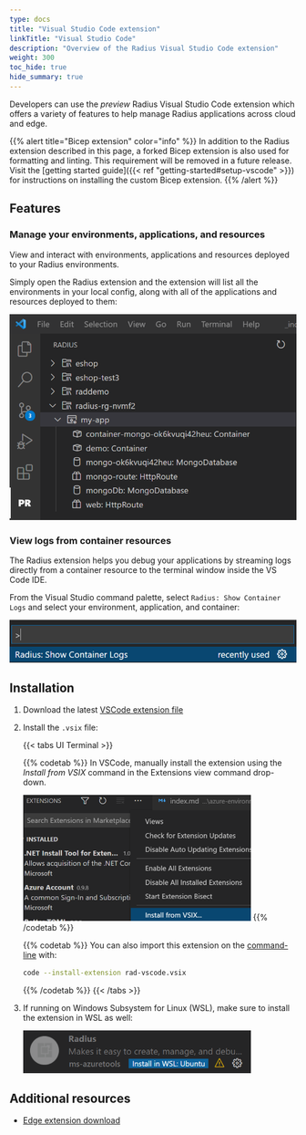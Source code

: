 ```yaml
---
type: docs
title: "Visual Studio Code extension"
linkTitle: "Visual Studio Code"
description: "Overview of the Radius Visual Studio Code extension"
weight: 300
toc_hide: true
hide_summary: true
---
```


<!-- DISABLE_ALGOLIA -->

Developers can use the *preview* Radius Visual Studio Code extension which offers a variety of features to help manage Radius applications across cloud and edge.

{{% alert title="Bicep extension" color="info" %}}
In addition to the Radius extension described in this page, a forked Bicep extension is also used for formatting and linting. This requirement will be removed in a future release. Visit the [getting started guide]({{< ref "getting-started#setup-vscode" >}}) for instructions on installing the custom Bicep extension.
{{% /alert %}}

## Features

### Manage your environments, applications, and resources

View and interact with environments, applications and resources deployed to your Radius environments.

Simply open the Radius extension and the extension will list all the environments in your local config, along with all of the applications and resources deployed to them:

<img src="vscode-tree.png" alt="Screenshot of environments, applications, and resources listed inside of VS Code" width="600px">

### View logs from container resources

The Radius extension helps you debug your applications by streaming logs directly from a container resource to the terminal window inside the VS Code IDE.

From the Visual Studio command palette, select `Radius: Show Container Logs` and select your environment, application, and container:

<img src="vscode-logs.png" alt="Screenshot of viewing container logs" width="600px">

## Installation

1. Download the latest [VSCode extension file](https://get.radapp.dev/tools/vscode-extensibility/stable/rad-vscode.vsix)

2. Install the `.vsix` file:

   {{< tabs UI Terminal >}}

   {{% codetab %}}
   In VSCode, manually install the extension using the *Install from VSIX* command in the Extensions view    command drop-down.

   <img src="./vsix-install.png" alt="Screenshot of installing a vsix extension" width=400>
   {{% /codetab %}}

   {{% codetab %}}
   You can also import this extension on the [command-line](https://code.visualstudio.com/docs/editor/extension-gallery#_install-from-a-vsix) with:

   ```bash
   code --install-extension rad-vscode.vsix
   ```

   {{% /codetab %}}
   {{< /tabs >}}

3. If running on Windows Subsystem for Linux (WSL), make sure to install the extension in WSL as well:

   <img src="./wsl-extension.png" alt="Screenshot of installing a vsix extension in WSL" width=400>

## Additional resources

- [Edge extension download](https://radiuspublic.blob.core.windows.net/tools/vscode-extensibility/edge/rad-vscode-bicep.vsix)
